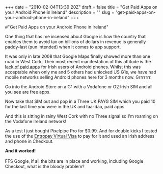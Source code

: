 +++
date = "2010-02-04T13:39:20Z"
draft = false
title = "Get Paid Apps on your Android Phone in Ireland"
description = ""
slug = "get-paid-apps-on-your-android-phone-in-ireland"
+++

#"Get Paid Apps on your Android Phone in Ireland"


 One thing that has me incensed about Google is how the country that enables them to avoid tax on billions of dollars in revenue is generally paddy-last (pun intended) when it comes to app support.<p />It was only in late 2008 that Google Maps finally showed more than one road in West Cork. Their most recent manifestation of this attitude is the <a href="http://market.android.com/support/bin/answer.py?hl=en&amp;answer=150324">lack of paid apps</a> for Irish users of Android phones. Whilst this was acceptable when only me and 5 others had unlocked US G1s, we have had mobile networks selling Android phones here for 3 months now. Grrrrrrr.<p /> Go into the Android Store on a G1 with a Vodafone or O2 Irish SIM and all you see are free apps.<p />Now take that SIM out and pop in a Three UK PAYG SIM which you paid 10 for the last time you were in the UK and taa-daa, paid apps.<p /> And this is sitting in rainy West Cork with no Three signal so I&#39;m roaming on the Vodafone Ireland network!<p />As a test I just bought Pixelpipe Pro for $0.99. And for double kicks I tested the use of the <a href="http://www.entropay.com/">Entropay Virtual Visa</a> to pay for it and used an Irish address and phone in Checkout. <p /> <b>And it worked!<br /></b><br />FFS Google, if all the bits are in place and working, including Google Checkout, what is the bloody problem?
 